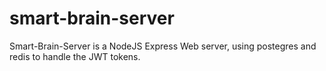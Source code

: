 # smart-brain-server
Smart-Brain-Server is a NodeJS Express Web server, using postegres and redis to handle the JWT tokens.
